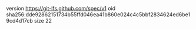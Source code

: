 version https://git-lfs.github.com/spec/v1
oid sha256:dde92862151734b55ffd046ea41b860e024c4c5bbf2834624ed6be19cd4d17cb
size 22
